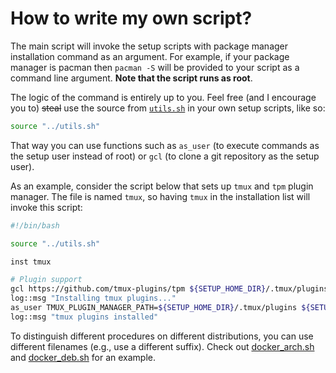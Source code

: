 # How to write my own script?

The main script will invoke the setup scripts with package manager installation command as an argument. For example, if your package manager is pacman then `pacman -S` will be provided to your script as a command line argument. **Note that the script runs as root**.

The logic of the command is entirely up to you. Feel free (and I encourage you to) ~~steal~~ use the source from [`utils.sh`](../utils.sh) in your own setup scripts, like so:
```sh
source "../utils.sh"
```
That way you can use functions such as `as_user` (to execute commands as the setup user instead of root) or `gcl` (to clone a git repository as the setup user).

As an example, consider the script below that sets up `tmux` and `tpm` plugin manager. The file is named `tmux`, so having `tmux` in the installation list will invoke this script:
```sh
#!/bin/bash

source "../utils.sh"

inst tmux 

# Plugin support
gcl https://github.com/tmux-plugins/tpm ${SETUP_HOME_DIR}/.tmux/plugins/tpm
log::msg "Installing tmux plugins..."
as_user TMUX_PLUGIN_MANAGER_PATH=${SETUP_HOME_DIR}/.tmux/plugins ${SETUP_HOME_DIR}/.tmux/plugins/tpm/scripts/install_plugins.sh
log::msg "tmux plugins installed"
```

To distinguish different procedures on different distributions, you can use different filenames (e.g., use a different suffix). Check out [docker_arch.sh](docker_arch.sh) and [docker_deb.sh](docker_deb.sh) for an example.
